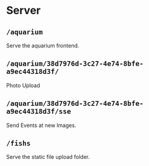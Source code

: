 # Server

## `/aquarium`

Serve the aquarium frontend.

## `/aquarium/38d7976d-3c27-4e74-8bfe-a9ec44318d3f/`

Photo Upload

## `/aquarium/38d7976d-3c27-4e74-8bfe-a9ec44318d3f/sse`

Send Events at new Images.

## `/fishs`

Serve the static file upload folder.
